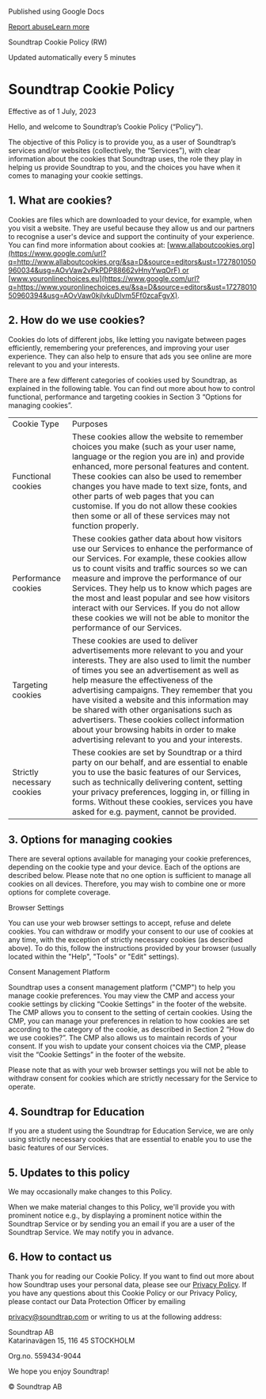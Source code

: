 Published using Google Docs

[Report abuse](https://drive.google.com/abuse?id=AKkXjoylEyV-_ZdMQGHWMy7a2GbF-bnUHr8CnDlAiIR6h-yn2epXAEVv8buZF7gkkd0Pnpd6a5jCGo4S3fX7TMs:0&docurl=https://docs.google.com/document/d/e/2PACX-1vSzR98HcSfgGp5PvZbh6J6BkcSIsbZ6FZnZ1dwxOc0COcfliSz62W30vUcnpH1Q_TmbEApie9V5XZu7/pub)[Learn more](https://support.google.com/docs/answer/183965 "Learn more")

Soundtrap Cookie Policy (RW)

Updated automatically every 5 minutes

Soundtrap Cookie Policy
=======================

Effective as of 1 July, 2023

Hello, and welcome to Soundtrap’s Cookie Policy (“Policy”).

The objective of this Policy is to provide you, as a user of Soundtrap’s services and/or websites (collectively, the “Services”), with clear information about the cookies that Soundtrap uses, the role they play in helping us provide Soundtrap to you, and the choices you have when it comes to managing your cookie settings.

1\. What are cookies?
---------------------

Cookies are files which are downloaded to your device, for example, when you visit a website. They are useful because they allow us and our partners to recognise a user's device and support the continuity of your experience. You can find more information about cookies at: [www.allaboutcookies.org](https://www.google.com/url?q=http://www.allaboutcookies.org/&sa=D&source=editors&ust=1727801050960034&usg=AOvVaw2vPkPDP88662vHnyYwqOrF) or [www.youronlinechoices.eu](https://www.google.com/url?q=https://www.youronlinechoices.eu/&sa=D&source=editors&ust=1727801050960394&usg=AOvVaw0kjlvkuDIvm5Ff0zcaFgvX).

2\. How do we use cookies?
--------------------------

Cookies do lots of different jobs, like letting you navigate between pages efficiently, remembering your preferences, and improving your user experience. They can also help to ensure that ads you see online are more relevant to you and your interests.

There are a few different categories of cookies used by Soundtrap, as explained in the following table. You can find out more about how to control functional, performance and targeting cookies in Section 3 “Options for managing cookies”.

|     |     |
| --- | --- |
| Cookie Type | Purposes |
| Functional cookies | These cookies allow the website to remember choices you make (such as your user name, language or the region you are in) and provide enhanced, more personal features and content. These cookies can also be used to remember changes you have made to text size, fonts, and other parts of web pages that you can customise. If you do not allow these cookies then some or all of these services may not function properly. |
| Performance cookies | These cookies gather data about how visitors use our Services to enhance the performance of our Services. For example, these cookies allow us to count visits and traffic sources so we can measure and improve the performance of our Services. They help us to know which pages are the most and least popular and see how visitors interact with our Services. If you do not allow these cookies we will not be able to monitor the performance of our Services. |
| Targeting cookies | These cookies are used to deliver advertisements more relevant to you and your interests. They are also used to limit the number of times you see an advertisement as well as help measure the effectiveness of the advertising campaigns. They remember that you have visited a website and this information may be shared with other organisations such as advertisers. These cookies collect information about your browsing habits in order to make advertising relevant to you and your interests. |
| Strictly necessary cookies | These cookies are set by Soundtrap or a third party on our behalf, and are essential to enable you to use the basic features of our Services, such as technically delivering content, setting your privacy preferences, logging in, or filling in forms. Without these cookies, services you have asked for e.g. payment, cannot be provided. |

3\. Options for managing cookies
--------------------------------

There are several options available for managing your cookie preferences, depending on the cookie type and your device. Each of the options are described below. Please note that no one option is sufficient to manage all cookies on all devices. Therefore, you may wish to combine one or more options for complete coverage.

Browser Settings

You can use your web browser settings to accept, refuse and delete cookies. You can withdraw or modify your consent to our use of cookies at any time, with the exception of strictly necessary cookies (as described above). To do this, follow the instructions provided by your browser (usually located within the "Help", "Tools" or "Edit" settings).

Consent Management Platform

Soundtrap uses a consent management platform ("CMP") to help you manage cookie preferences. You may view the CMP and access your cookie settings by clicking “Cookie Settings” in the footer of the website. The CMP allows you to consent to the setting of certain cookies. Using the CMP, you can manage your preferences in relation to how cookies are set according to the category of the cookie, as described in Section 2 “How do we use cookies?”. The CMP also allows us to maintain records of your consent. If you wish to update your consent choices via the CMP, please visit the “Cookie Settings” in the footer of the website.

Please note that as with your web browser settings you will not be able to withdraw consent for cookies which are strictly necessary for the Service to operate.

4\. Soundtrap for Education
---------------------------

If you are a student using the Soundtrap for Education Service, we are only using strictly necessary cookies that are essential to enable you to use the basic features of our Services.

5\. Updates to this policy
--------------------------

We may occasionally make changes to this Policy.

When we make material changes to this Policy, we'll provide you with prominent notice e.g., by displaying a prominent notice within the Soundtrap Service or by sending you an email if you are a user of the Soundtrap Service. We may notify you in advance.

6\. How to contact us
---------------------

Thank you for reading our Cookie Policy. If you want to find out more about how Soundtrap uses your personal data, please see our [Privacy Policy](https://www.google.com/url?q=https://www.soundtrap.com/legal/privacy_world&sa=D&source=editors&ust=1727801050965002&usg=AOvVaw2wp4Fujxt_w29gsm2yKw7m). If you have any questions about this Cookie Policy or our Privacy Policy, please contact our Data Protection Officer by emailing

privacy@soundtrap.com or writing to us at the following address:

Soundtrap AB  
Katarinavägen 15, 116 45 STOCKHOLM

Org.no. 559434-9044

We hope you enjoy Soundtrap!

© Soundtrap AB